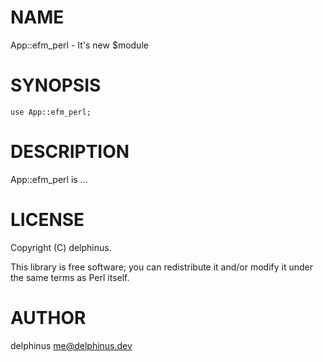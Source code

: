 # NAME

App::efm\_perl - It's new $module

# SYNOPSIS

    use App::efm_perl;

# DESCRIPTION

App::efm\_perl is ...

# LICENSE

Copyright (C) delphinus.

This library is free software; you can redistribute it and/or modify
it under the same terms as Perl itself.

# AUTHOR

delphinus <me@delphinus.dev>
